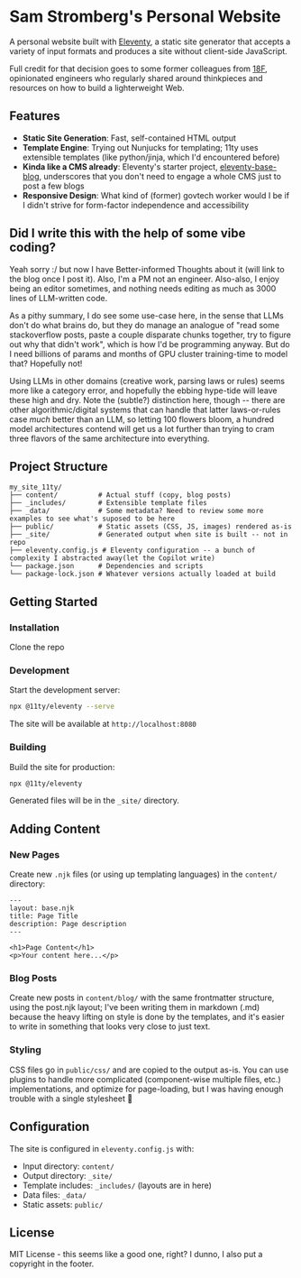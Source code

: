 # Sam Stromberg's Personal Website

A personal website built with [Eleventy](https://www.11ty.dev/), a static site generator that accepts a variety of input formats and produces a site without client-side JavaScript. 

Full credit for that decision goes to some former colleagues from [18F](https://18f.org/), opinionated engineers who regularly shared around thinkpieces and resources on how to build a lighterweight Web.

## Features

- **Static Site Generation**: Fast, self-contained HTML output
- **Template Engine**: Trying out Nunjucks for templating; 11ty uses extensible templates (like python/jinja, which I'd encountered before)
- **Kinda like a CMS already**: Eleventy's starter project, [eleventy-base-blog](https://github.com/11ty/eleventy-base-blog), underscores that you don't need to engage a whole CMS just to post a few blogs
- **Responsive Design**: What kind of (former) govtech worker would I be if I didn't strive for form-factor independence and accessibility

## Did I write this with the help of some vibe coding?

Yeah sorry :/  but now I have Better-informed Thoughts about it (will link to the blog once I post it). Also, I'm a PM not an engineer. Also-also, I enjoy being an editor sometimes, and nothing needs editing as much as 3000 lines of LLM-written code.

As a pithy summary, I do see some use-case here, in the sense that LLMs don't do what brains do, but they do manage an analogue of "read some stackoverflow posts, paste a couple disparate chunks together, try to figure out why that didn't work", which is how I'd be programming anyway. But do I need billions of params and months of GPU cluster training-time to model that? Hopefully not!

Using LLMs in other domains (creative work, parsing laws or rules) seems more like a category error, and hopefully the ebbing hype-tide will leave these high and dry. Note the (subtle?) distinction here, though -- there are other algorithmic/digital systems that can handle that latter laws-or-rules case _much_ better than an LLM, so letting 100 flowers bloom, a hundred model architectures contend will get us a lot further than trying to cram three flavors of the same architecture into everything.

## Project Structure

```
my_site_11ty/
├── content/          # Actual stuff (copy, blog posts)
├── _includes/        # Extensible template files
├── _data/            # Some metadata? Need to review some more examples to see what's suposed to be here
├── public/           # Static assets (CSS, JS, images) rendered as-is
├── _site/            # Generated output when site is built -- not in repo
├── eleventy.config.js # Eleventy configuration -- a bunch of complexity I abstracted away(let the Copilot write)
└── package.json      # Dependencies and scripts
└── package-lock.json # Whatever versions actually loaded at build
```

## Getting Started

### Installation

Clone the repo

### Development

Start the development server:
```bash
npx @11ty/eleventy --serve
```

The site will be available at `http://localhost:8080`

### Building

Build the site for production:
```bash
npx @11ty/eleventy
```

Generated files will be in the `_site/` directory.

## Adding Content

### New Pages

Create new `.njk` files (or using up templating languages) in the `content/` directory:

```njk
---
layout: base.njk
title: Page Title
description: Page description
---

<h1>Page Content</h1>
<p>Your content here...</p>
```

### Blog Posts

Create new posts in `content/blog/` with the same frontmatter structure, using the post.njk layout; I've been writing them in markdown (.md) because the heavy lifting on style is done by the templates, and it's easier to write in something that looks very close to just text.

### Styling

CSS files go in `public/css/` and are copied to the output as-is. You can use plugins to handle more complicated (component-wise multiple files, etc.) implementations, and optimize for page-loading, but I was having enough trouble with a single stylesheet :shrug:

## Configuration

The site is configured in `eleventy.config.js` with:
- Input directory: `content/`
- Output directory: `_site/`
- Template includes: `_includes/` (layouts are in here)
- Data files: `_data/`
- Static assets: `public/`

## License

MIT License - this seems like a good one, right? I dunno, I also put a copyright in the footer.